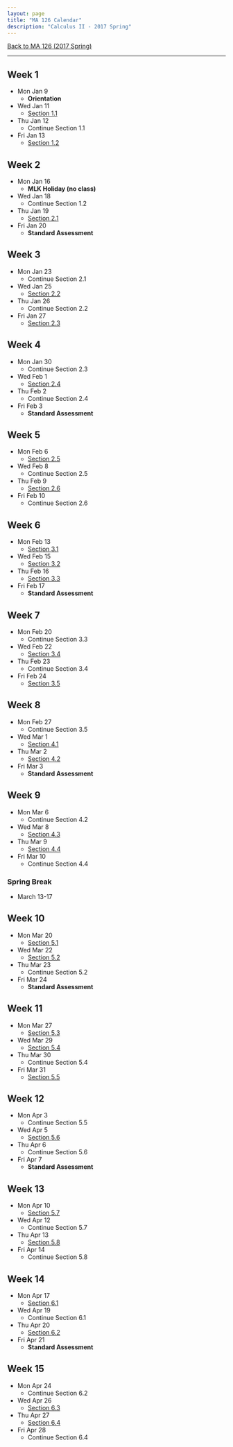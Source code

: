 ```yaml
---
layout: page
title: "MA 126 Calendar"
description: "Calculus II - 2017 Spring"
---
```


[Back to MA 126 (2017 Spring)](..)

---

## Week 1

* Mon Jan 9
    - **Orientation**
* Wed Jan 11
    - [Section 1.1](/resources/calculus2/1/1/)
* Thu Jan 12
    - Continue Section 1.1
* Fri Jan 13
    - [Section 1.2](/resources/calculus2/1/2/)


## Week 2

* Mon Jan 16
    - **MLK Holiday (no class)**
* Wed Jan 18
    - Continue Section 1.2
* Thu Jan 19
    - [Section 2.1](/resources/calculus2/2/1/)
* Fri Jan 20
    - **Standard Assessment**


## Week 3

* Mon Jan 23
    - Continue Section 2.1
* Wed Jan 25
    - [Section 2.2](/resources/calculus2/2/2/)
* Thu Jan 26
    - Continue Section 2.2
* Fri Jan 27
    - [Section 2.3](/resources/calculus2/2/3/)


## Week 4

* Mon Jan 30
    - Continue Section 2.3
* Wed Feb 1
    - [Section 2.4](/resources/calculus2/2/4/)
* Thu Feb 2
    - Continue Section 2.4
* Fri Feb 3
    - **Standard Assessment**


## Week 5

* Mon Feb 6
    - [Section 2.5](/resources/calculus2/2/5/)
* Wed Feb 8
    - Continue Section 2.5
* Thu Feb 9
    - [Section 2.6](/resources/calculus2/2/6/)
* Fri Feb 10
    - Continue Section 2.6


## Week 6

* Mon Feb 13
    - [Section 3.1](/resources/calculus2/3/1/)
* Wed Feb 15
    - [Section 3.2](/resources/calculus2/3/2/)
* Thu Feb 16
    - [Section 3.3](/resources/calculus2/3/3/)
* Fri Feb 17
    - **Standard Assessment**


## Week 7

* Mon Feb 20
    - Continue Section 3.3
* Wed Feb 22
    - [Section 3.4](/resources/calculus2/3/4/)
* Thu Feb 23
    - Continue Section 3.4
* Fri Feb 24
    - [Section 3.5](/resources/calculus2/3/5/)


## Week 8

* Mon Feb 27
    - Continue Section 3.5
* Wed Mar 1
    - [Section 4.1](/resources/calculus2/4/1/)
* Thu Mar 2
    - [Section 4.2](/resources/calculus2/4/2/)
* Fri Mar 3
    - **Standard Assessment**


## Week 9

* Mon Mar 6
    - Continue Section 4.2
* Wed Mar 8
    - [Section 4.3](/resources/calculus2/4/3/)
* Thu Mar 9
    - [Section 4.4](/resources/calculus2/4/3/)
* Fri Mar 10
    - Continue Section 4.4


### Spring Break

* March 13-17


## Week 10

* Mon Mar 20
    - [Section 5.1](/resources/calculus2/5/1/)
* Wed Mar 22
    - [Section 5.2](/resources/calculus2/5/2/)
* Thu Mar 23
    - Continue Section 5.2
* Fri Mar 24
    - **Standard Assessment**


## Week 11

* Mon Mar 27
    - [Section 5.3](/resources/calculus2/5/3/)
* Wed Mar 29
    - [Section 5.4](/resources/calculus2/5/4/)
* Thu Mar 30
    - Continue Section 5.4
* Fri Mar 31
    - [Section 5.5](/resources/calculus2/5/5/)


## Week 12

* Mon Apr 3
    - Continue Section 5.5
* Wed Apr 5
    - [Section 5.6](/resources/calculus2/5/6/)
* Thu Apr 6
    - Continue Section 5.6
* Fri Apr 7
    - **Standard Assessment**


## Week 13

* Mon Apr 10
    - [Section 5.7](/resources/calculus2/5/7/)
* Wed Apr 12
    - Continue Section 5.7
* Thu Apr 13
    - [Section 5.8](/resources/calculus2/5/8/)
* Fri Apr 14
    - Continue Section 5.8


## Week 14

* Mon Apr 17
    - [Section 6.1](/resources/calculus2/6/1/)
* Wed Apr 19
    - Continue Section 6.1
* Thu Apr 20
    - [Section 6.2](/resources/calculus2/6/2/)
* Fri Apr 21
    - **Standard Assessment**

## Week 15

* Mon Apr 24
    - Continue Section 6.2
* Wed Apr 26
    - [Section 6.3](/resources/calculus2/6/3/)
* Thu Apr 27
    - [Section 6.4](/resources/calculus2/6/4/)
* Fri Apr 28
    - Continue Section 6.4
